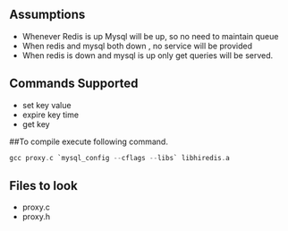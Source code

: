 ## Assumptions

- Whenever Redis is up Mysql will be up, so no need to maintain queue
- When redis and mysql both down , no service will be provided
- When redis is down and mysql is up only get queries will be served.

## Commands Supported

- set key value
- expire key time 
- get key



##To compile execute following command.

```c
gcc proxy.c `mysql_config --cflags --libs` libhiredis.a
```

## Files to look

- proxy.c
- proxy.h
